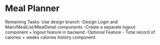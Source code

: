 # Meal Planner

Remaining Tasks:
Use design branch
-Design Login and Main/MealList/MealDetail components
-Create a separate logout component + logout feature in backend
-Optional Feature - Total record of calories  + weeks calories history component

